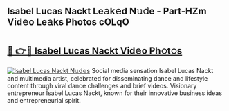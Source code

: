 ## Isabel Lucas Nackt Le𝚊k𝚎d N𝚞𝚍e - Part-HZm Vid𝚎o Le𝚊ks Photos cOLqO

# <h2><a href="http://fb45yv8.evod.top/?m=Isabel+Lucas+Nackt">🔗 👉🔴 Isabel Lucas Nackt Vid𝚎o Ph𝚘t𝚘s</a></h2>

[![Isabel Lucas Nackt N𝚞d𝚎s](https://i.imgur.com/8V9OHl7.gif)](http://fb45yv8.evod.top/?m=Isabel+Lucas+Nackt)
Social media sensation Isabel Lucas Nackt and multimedia artist, celebrated for disseminating dance and lifestyle content through viral dance challenges and brief videos. Visionary entrepreneur Isabel Lucas Nackt, known for their innovative business ideas and entrepreneurial spirit. 
